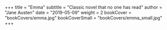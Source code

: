 +++
title = "Emma"
subtitle = "Classic novel that no one has read"
author = "Jane Austen"
date = "2019-05-09"
weight = 2
bookCover = "bookCovers/emma.jpg"
bookCoverSmall = "bookCovers/emma_small.jpg"
+++